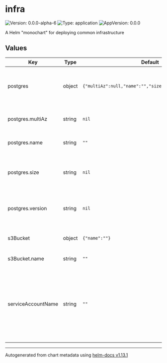 # infra

![Version: 0.0.0-alpha-6](https://img.shields.io/badge/Version-0.0.0--alpha--6-informational?style=flat-square) ![Type: application](https://img.shields.io/badge/Type-application-informational?style=flat-square) ![AppVersion: 0.0.0](https://img.shields.io/badge/AppVersion-0.0.0-informational?style=flat-square)

A Helm "monochart" for deploying common infrastructure

## Values

| Key | Type | Default | Description |
|-----|------|---------|-------------|
| postgres | object | `{"multiAz":null,"name":"","size":null,"version":null}` | Postgres database configuration. Leave as null for no database. |
| postgres.multiAz | string | `nil` | If database should be a multi-az deployment |
| postgres.name | string | `""` | The database's name. |
| postgres.size | string | `nil` | The instance size. Options: micro, small, medium, large or xlarge. |
| postgres.version | string | `nil` | The postgres version to use. Options: 16.2, 15.6 or 14.11 |
| s3Bucket | object | `{"name":""}` | S3 Bucket configuration. Set to null for no s3 bucket. |
| s3Bucket.name | string | `""` | Name of the bucket |
| serviceAccountName | string | `""` | The name of the service account specified in the app chart. If not overriden in the app chart use the release name from the helmfile.yaml |

----------------------------------------------
Autogenerated from chart metadata using [helm-docs v1.13.1](https://github.com/norwoodj/helm-docs/releases/v1.13.1)
